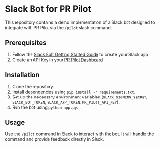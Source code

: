 # Slack Bot for PR Pilot

This repository contains a demo implementation of a Slack bot designed to integrate with PR Pilot via the `/pilot` slash command.

## Prerequisites

1. Follow the [Slack Bolt Getting Started Guide](https://slack.dev/bolt-python/tutorial/getting-started) to create your Slack app
2. Create an API Key in your [PR Pilot Dashboard](https://app.pr-pilot.ai/dashboard/api-keys/)

## Installation

1. Clone the repository.
2. Install dependencies using `pip install -r requirements.txt`.
3. Set up the necessary environment variables (`SLACK_SIGNING_SECRET`, `SLACK_BOT_TOKEN`, `SLACK_APP_TOKEN`, `PR_PILOT_API_KEY`).
4. Run the bot using `python app.py`.

## Usage

Use the `/pilot` command in Slack to interact with the bot. It will handle the command and provide feedback directly in Slack.
